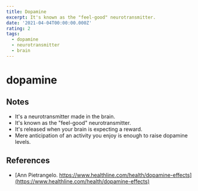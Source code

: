 ```yaml
---
title: Dopamine
excerpt: It's known as the "feel-good" neurotransmitter.
date: '2021-04-04T00:00:00.000Z'
rating: 2
tags:
  - dopamine
  - neurotransmitter
  - brain
---
```


# dopamine

## Notes

* It's a neurotransmitter made in the brain.
* It's known as the "feel-good" neurotransmitter.
* It's released when your brain is expecting a reward.
* Mere anticipation of an activity you enjoy is enough to raise dopamine levels.

## References

* [Ann Pietrangelo. https://www.healthline.com/health/dopamine-effects](https://www.healthline.com/health/dopamine-effects)

